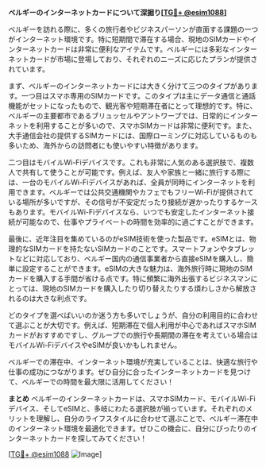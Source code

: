 **ベルギーのインターネットカードについて深掘り[[TG💪+ @esim1088](https://t.me/s/esim1088)]**

ベルギーを訪れる際に、多くの旅行者やビジネスパーソンが直面する課題の一つがインターネット環境です。特に短期間で滞在する場合、現地のSIMカードやインターネットカードは非常に便利なアイテムです。ベルギーには多彩なインターネットカードが市場に登場しており、それぞれのニーズに応じたプランが提供されています。

まず、ベルギーのインターネットカードには大きく分けて三つのタイプがあります。一つ目はスマホ専用のSIMカードです。このタイプは主にデータ通信と通話機能がセットになったもので、観光客や短期滞在者にとって理想的です。特に、ベルギーの主要都市であるブリュッセルやアントワープでは、日常的にインターネットを利用することが多いので、スマホSIMカードは非常に便利です。また、大手通信会社の提供するSIMカードには、国際ローミングに対応しているものも多いため、海外からの訪問者にも使いやすい特徴があります。

二つ目はモバイルWi-Fiデバイスです。これも非常に人気のある選択肢で、複数人で共有して使うことが可能です。例えば、友人や家族と一緒に旅行する際には、一台のモバイルWi-Fiデバイスがあれば、全員が同時にインターネットを利用できます。ベルギーでは公共交通機関やカフェでもフリーWi-Fiが提供されている場所が多いですが、その信号が不安定だったり接続が遅かったりするケースもあります。モバイルWi-Fiデバイスなら、いつでも安定したインターネット接続が可能なので、仕事やプライベートの時間を効率的に過ごすことができます。

最後に、近年注目を集めているのがeSIM技術を使った製品です。eSIMとは、物理的なSIMカードを持たないSIMカードのことです。スマートフォンやタブレットなどに対応しており、ベルギー国内の通信事業者から直接eSIMを購入し、簡単に設定することができます。eSIMの大きな魅力は、海外旅行時に現地のSIMカードを購入する手間が省ける点です。特に頻繁に海外出張するビジネスマンにとっては、現地のSIMカードを購入したり切り替えたりする煩わしさから解放されるのは大きな利点です。

どのタイプを選べばいいのか迷う方も多いでしょうが、自分の利用目的に合わせて選ぶことが大切です。例えば、短期滞在で個人利用が中心であればスマホSIMカードがおすすめですし、グループでの旅行や長期間の滞在を考えている場合はモバイルWi-FiデバイスやeSIMが良いかもしれません。

ベルギーでの滞在中、インターネット環境が充実していることは、快適な旅行や仕事の成功につながります。ぜひ自分に合ったインターネットカードを見つけて、ベルギーでの時間を最大限に活用してください！

**まとめ**
ベルギーのインターネットカードは、スマホSIMカード、モバイルWi-Fiデバイス、そしてeSIMと、多岐にわたる選択肢が揃っています。それぞれのメリットを理解し、自分のライフスタイルに合わせて選ぶことで、ベルギー滞在中のインターネット環境を最適化できます。ぜひこの機会に、自分にぴったりのインターネットカードを探してみてください！

[[TG💪+ @esim1088](https://t.me/s/esim1088) ![Image](https://i.postimg.cc/Y0z9fWf4/image.png)]